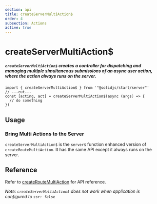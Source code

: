 ```yaml
---
section: api
title: createServerMultiAction$
order: 4
subsection: Actions
active: true
---
```


# createServerMultiAction$

##### `createServerMultiAction$` creates a controller for dispatching and managing multiple simultaneous submissions of an async user action, where the action always runs on the server.

<div class="text-lg">

```tsx twoslash
import { createServerMultiAction$ } from '"@solidjs/start/server"'
// ---cut---
const [acting, act] = createServerMultiAction$(async (args) => {
  // do something
})
```

</div>

<table-of-contents></table-of-contents>

## Usage

### Bring Multi Actions to the Server

`createServerMultiAction$` is the `server$` function enhanced version of `createRouteMultiAction`. It has the same API except it always runs on the server.

## Reference

Refer to [createRouteMultiAction](./createRouteMultiAction) for API reference.

*Note: `createServerMultiAction$` does not work when application is configured to `ssr: false`*

